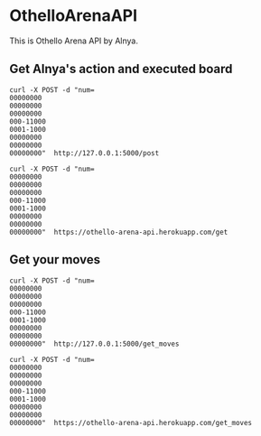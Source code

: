 # OthelloArenaAPI
This is Othello Arena API by Alnya.

## Get Alnya's action and executed board
```
curl -X POST -d "num=
00000000
00000000
00000000
000-11000
0001-1000
00000000
00000000
00000000"  http://127.0.0.1:5000/post
```
```
curl -X POST -d "num=
00000000
00000000
00000000
000-11000
0001-1000
00000000
00000000
00000000"  https://othello-arena-api.herokuapp.com/get
```

## Get your moves
```
curl -X POST -d "num=
00000000
00000000
00000000
000-11000
0001-1000
00000000
00000000
00000000"  http://127.0.0.1:5000/get_moves
```
```
curl -X POST -d "num=
00000000
00000000
00000000
000-11000
0001-1000
00000000
00000000
00000000"  https://othello-arena-api.herokuapp.com/get_moves
```